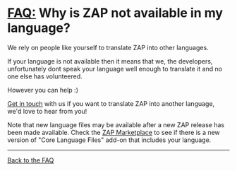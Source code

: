# [FAQ:](FAQtoplevel) Why is ZAP not available in my language?

We rely on people like yourself to translate ZAP into other languages.

If your language is not available then it means that we, the developers, unfortunately dont speak your language well enough to translate it and no one else has volunteered.

However you can help :)

[Get in touch](GetInvolved) with us if you want to translate ZAP into another language, we'd love to hear from you!

Note that new language files may be available after a new ZAP release has been made available.
Check the [ZAP Marketplace](https://github.com/zaproxy/zap-core-help/wiki/HelpUiDialogsManageaddons) to see if there is a new version of "Core Language Files" add-on that includes your language.


---

[Back to the FAQ](FAQtoplevel)